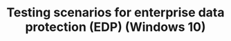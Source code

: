 ---
title: Testing scenarios for enterprise data protection (EDP) (Windows 10)
description: We've come up with a list of suggested testing scenarios that you can use to test enterprise data protection (EDP) in your company.
redirect_url: https://technet.microsoft.com/itpro/windows/keep-secure/testing-scenarios-for-wip
---
